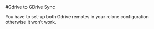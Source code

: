 #Gdrive to GDrive Sync

You have to set-up both Gdrive remotes in your rclone configuration otherwise it won't work.
